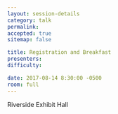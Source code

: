 ```yaml
---
layout: session-details
category: talk
permalink:
accepted: true
sitemap: false

title: Registration and Breakfast
presenters:
difficulty:

date: 2017-08-14 8:30:00 -0500
room: full
---
```

Riverside Exhibit Hall
